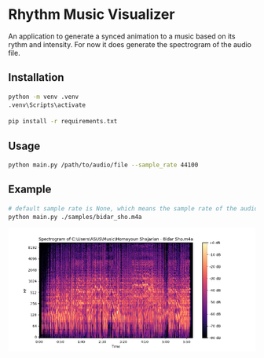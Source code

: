 # Rhythm Music Visualizer
An application to generate a synced animation to a music based on its rythm and intensity. For now it does generate the spectrogram of the audio file.

## Installation
```bash
python -m venv .venv
.venv\Scripts\activate

pip install -r requirements.txt
```

## Usage
```bash
python main.py /path/to/audio/file --sample_rate 44100
```


## Example
```bash
# default sample rate is None, which means the sample rate of the audio file
python main.py ./samples/bidar_sho.m4a
```
![](./gallery/Figure_1.png)
